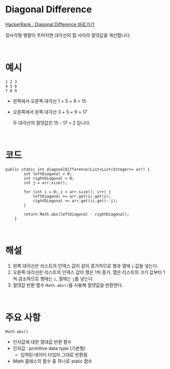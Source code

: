 # Diagonal Difference
[HackerRank : Diagonal Difference 바로가기](https://www.hackerrank.com/challenges/one-week-preparation-kit-diagonal-difference/problem?h_l=interview&isFullScreen=true&playlist_slugs%5B%5D%5B%5D=preparation-kits&playlist_slugs%5B%5D%5B%5D=one-week-preparation-kit&playlist_slugs%5B%5D%5B%5D=one-week-day-two)

정사각형 행렬이 주어지면 대각선의 합 사이의 절댓값을 계산합니다.

<br>

# 예시
```
1 2 3 
4 5 6 
7 8 9
```
- 왼쪽에서 오른쪽 대각선 1 + 5 + 9 = 15
- 오른쪽에서 왼쪽 대각선 3 + 5 + 9 = 17  

    두 대각선의 절댓값은 15 - 17 = 2 입니다.

<br>

# 코드
```
public static int diagonalDifference(List<List<Integer>> arr) {
        int leftDiagonal = 0;
        int rightDiagonal = 0;
        int j = arr.size();
    
        for (int i = 0; i < arr.size(); i++) {
            leftDiagonal += arr.get(i).get(i);
            rightDiagonal += arr.get(i).get(--j);
        }
        
        return Math.abs(leftDiagonal - rightDiagonal);
    }
```

<br>

# 해설
1. 왼쪽 대각선은 리스트의 인덱스 값이 같이 증가하므로 행과 열에 `i` 값을 넣는다.
2. 오른쪽 대각선은 리스트의 인덱스 값이 행은 1씩 증가, 열은 리스트의 크기 값부터 1씩 감소하므로 행에는 `i`, 열에는 `j`를 넣는다.
3. 절댓값 반환 함수 `Math.abs()`를 사용해 절댓값을 반환한다.

<br>

# 주요 사항
`Math.abs()`
- 인자값에 대한 절대값 반환 함수
- 인자값 : primitive data type (기본형)
    - 입력된 데이터 타입이 그대로 반환됨
- Math 클래스의 함수 중 하나로 static 함수